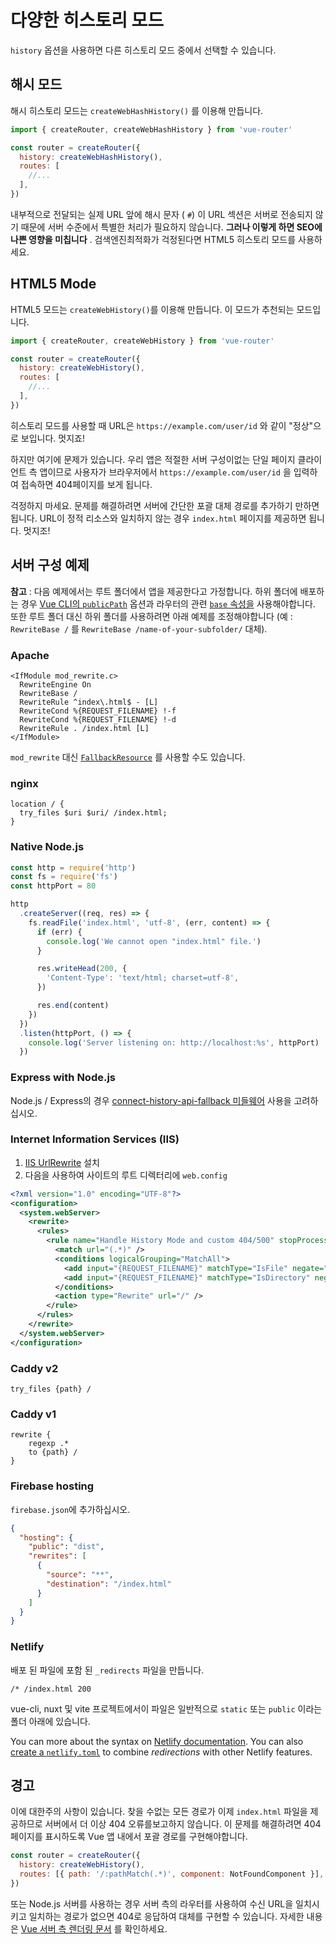 # 다양한 히스토리 모드

<vueschoollink href="https://vueschool.io/lessons/history-mode" title="Learn about the differences between Hash Mode and HTML5 Mode"></vueschoollink>

`history` 옵션을 사용하면 다른 히스토리 모드 중에서 선택할 수 있습니다.

## 해시 모드

해시 히스토리 모드는 `createWebHashHistory()` 를 이용해 만듭니다.

```js
import { createRouter, createWebHashHistory } from 'vue-router'

const router = createRouter({
  history: createWebHashHistory(),
  routes: [
    //...
  ],
})
```

내부적으로 전달되는 실제 URL 앞에 해시 문자 ( `#`) 이 URL 섹션은 서버로 전송되지 않기 때문에 서버 수준에서 특별한 처리가 필요하지 않습니다. **그러나 이렇게 하면 SEO에 나쁜 영향을 미칩니다** . 검색엔진최적화가  걱정된다면 HTML5 히스토리 모드를 사용하세요.

## HTML5 Mode

HTML5 모드는 `createWebHistory()`를 이용해 만듭니다. 이 모드가 추천되는 모드입니다.

```js
import { createRouter, createWebHistory } from 'vue-router'

const router = createRouter({
  history: createWebHistory(),
  routes: [
    //...
  ],
})
```

히스토리 모드를 사용할 때 URL은 `https://example.com/user/id` 와 같이 "정상"으로 보입니다. 멋지죠!

하지만 여기에 문제가 있습니다. 우리 앱은 적절한 서버 구성이없는 단일 페이지 클라이언트 측 앱이므로 사용자가 브라우저에서 `https://example.com/user/id` 을 입력하여 접속하면 404페이지를 보게 됩니다.

걱정하지 마세요. 문제를 해결하려면 서버에 간단한 포괄 대체 경로를 추가하기 만하면됩니다. URL이 정적 리소스와 일치하지 않는 경우 `index.html` 페이지를 제공하면 됩니다. 멋지조!

## 서버 구성 예제

**참고** : 다음 예제에서는 루트 폴더에서 앱을 제공한다고 가정합니다. 하위 폴더에 배포하는 경우 [Vue CLI의 `publicPath`](https://cli.vuejs.org/config/#publicpath) 옵션과 라우터의 관련 [`base` 속성을](../../api/#createwebhistory) 사용해야합니다. 또한 루트 폴더 대신 하위 폴더를 사용하려면 아래 예제를 조정해야합니다 (예 : `RewriteBase /` 를 `RewriteBase /name-of-your-subfolder/` 대체).

### Apache

```apacheconf
<IfModule mod_rewrite.c>
  RewriteEngine On
  RewriteBase /
  RewriteRule ^index\.html$ - [L]
  RewriteCond %{REQUEST_FILENAME} !-f
  RewriteCond %{REQUEST_FILENAME} !-d
  RewriteRule . /index.html [L]
</IfModule>
```

`mod_rewrite` 대신 [`FallbackResource`](https://httpd.apache.org/docs/2.2/mod/mod_dir.html#fallbackresource) 를 사용할 수도 있습니다.

### nginx

```nginx
location / {
  try_files $uri $uri/ /index.html;
}
```

### Native Node.js

```js
const http = require('http')
const fs = require('fs')
const httpPort = 80

http
  .createServer((req, res) => {
    fs.readFile('index.html', 'utf-8', (err, content) => {
      if (err) {
        console.log('We cannot open "index.html" file.')
      }

      res.writeHead(200, {
        'Content-Type': 'text/html; charset=utf-8',
      })

      res.end(content)
    })
  })
  .listen(httpPort, () => {
    console.log('Server listening on: http://localhost:%s', httpPort)
  })
```

### Express with Node.js

Node.js / Express의 경우 [connect-history-api-fallback 미들웨어](https://github.com/bripkens/connect-history-api-fallback) 사용을 고려하십시오.

### Internet Information Services (IIS)

1. [IIS UrlRewrite](https://www.iis.net/downloads/microsoft/url-rewrite) 설치
2. 다음을 사용하여 사이트의 루트 디렉터리에 `web.config`

```xml
<?xml version="1.0" encoding="UTF-8"?>
<configuration>
  <system.webServer>
    <rewrite>
      <rules>
        <rule name="Handle History Mode and custom 404/500" stopProcessing="true">
          <match url="(.*)" />
          <conditions logicalGrouping="MatchAll">
            <add input="{REQUEST_FILENAME}" matchType="IsFile" negate="true" />
            <add input="{REQUEST_FILENAME}" matchType="IsDirectory" negate="true" />
          </conditions>
          <action type="Rewrite" url="/" />
        </rule>
      </rules>
    </rewrite>
  </system.webServer>
</configuration>
```

### Caddy v2

```
try_files {path} /
```

### Caddy v1

```
rewrite {
    regexp .*
    to {path} /
}
```

### Firebase hosting

`firebase.json`에  추가하십시오.

```json
{
  "hosting": {
    "public": "dist",
    "rewrites": [
      {
        "source": "**",
        "destination": "/index.html"
      }
    ]
  }
}
```

### Netlify

배포 된 파일에 포함 된 `_redirects` 파일을 만듭니다.

```
/* /index.html 200
```

vue-cli, nuxt 및 vite 프로젝트에서이 파일은 일반적으로 `static` 또는 `public` 이라는 폴더 아래에 있습니다.

You can more about the syntax on [Netlify documentation](https://docs.netlify.com/routing/redirects/rewrites-proxies/#history-pushstate-and-single-page-apps). You can also [create a `netlify.toml`](https://docs.netlify.com/configure-builds/file-based-configuration/) to combine *redirections* with other Netlify features.

## 경고

이에 대한주의 사항이 있습니다. 찾을 수없는 모든 경로가 이제 `index.html` 파일을 제공하므로 서버에서 더 이상 404 오류를보고하지 않습니다. 이 문제를 해결하려면 404 페이지를 표시하도록 Vue 앱 내에서 포괄 경로를 구현해야합니다.

```js
const router = createRouter({
  history: createWebHistory(),
  routes: [{ path: '/:pathMatch(.*)', component: NotFoundComponent }],
})
```

또는 Node.js 서버를 사용하는 경우 서버 측의 라우터를 사용하여 수신 URL을 일치시키고 일치하는 경로가 없으면 404로 응답하여 대체를 구현할 수 있습니다. 자세한 내용은 [Vue 서버 측 렌더링 문서](https://v3.vuejs.org/guide/ssr/introduction.html#what-is-server-side-rendering-ssr) 를 확인하세요.

